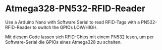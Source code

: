 # Atmega328-PN532-RFID-Reader
Use a Arduino Nano with Software Serial to read RFID-Tags with a PN532-RFID-Reader to switch the GPIOs LOW/HIGH.

Mit diesem Code lassen sich RFID-Chips mit einem PN532 lesen, um per Software-Serial die GPIOs eines Atmega328 zu schalten.
